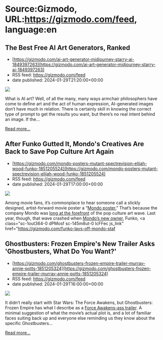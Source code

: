 # Source:Gizmodo, URL:https://gizmodo.com/feed, language:en

## The Best Free AI Art Generators, Ranked
 - [https://gizmodo.com/ai-art-generator-midjourney-starry-ai-1849397263](https://gizmodo.com/ai-art-generator-midjourney-starry-ai-1849397263)
 - RSS feed: https://gizmodo.com/feed
 - date published: 2024-01-29T21:20:00+00:00

<img class="type:primaryImage" src="https://i.kinja-img.com/image/upload/c_fit,q_80,w_636/47e45547bca943d1f14b998872d33fe2.jpg" /><p>What is AI art? Well, of all the many, many ways armchair philosophers have come to define art and the act of human expression, AI-generated images don’t have much in relation. There is certainly skill in knowing the correct type of prompt to get the results you want, but there’s no real intent behind an image. If the…</p><p><a href="https://gizmodo.com/ai-art-generator-midjourney-starry-ai-1849397263">Read more...</a></p>

## After Funko Gutted It, Mondo's Creatives Are Back to Save Pop Culture Art Again
 - [https://gizmodo.com/mondo-posters-mutant-spectrevision-elijah-wood-funko-1851205524](https://gizmodo.com/mondo-posters-mutant-spectrevision-elijah-wood-funko-1851205524)
 - RSS feed: https://gizmodo.com/feed
 - date published: 2024-01-29T17:00:00+00:00

<img class="type:primaryImage" src="https://i.kinja-img.com/image/upload/c_fit,q_80,w_636/d551daa12798820d50e1eb587c02d94b.jpg" /><p>Among movie fans, it’s commonplace to hear someone call a slickly designed, artist-forward movie poster a “<a class="sc-1out364-0 dPMosf sc-145m8ut-0 lcFFec js_link" href="https://gizmodo.com/best-mondo-posters-star-wars-lord-of-rings-jurassic-par-1850266810">Mondo poster.</a>” That’s because the company Mondo was <a class="sc-1out364-0 dPMosf sc-145m8ut-0 lcFFec js_link" href="https://gizmodo.com/how-the-pop-culture-event-mondocon-has-changed-and-so-1838154035">long at the forefront</a> of the pop culture art wave. Last year, though, that wave crashed when <a class="sc-1out364-0 dPMosf sc-145m8ut-0 lcFFec js_link" href="https://gizmodo.com/mondo-funko-san-diego-comic-con-ceo-interview-pop-poste-1849328019">Mondo’s new owner</a>, Funko, <a class="sc-1out364-0 dPMosf sc-145m8ut-0 lcFFec js_link" href="https://gizmodo.com/funko-lays-off-mondo-staf

## Ghostbusters: Frozen Empire's New Trailer Asks 'Ghostbusters, What Do You Want?'
 - [https://gizmodo.com/ghostbusters-frozen-empire-trailer-murray-annie-potts-1851205324](https://gizmodo.com/ghostbusters-frozen-empire-trailer-murray-annie-potts-1851205324)
 - RSS feed: https://gizmodo.com/feed
 - date published: 2024-01-29T16:00:00+00:00

<img class="type:primaryImage" src="https://i.kinja-img.com/image/upload/c_fit,q_80,w_636/6ca9595ecd11bcd7837255ff9054e9bf.png" /><p>It didn’t really start with Star Wars: The Force Awakens, but Ghostbusters: Frozen Empire has what I describe as a <a class="sc-1out364-0 dPMosf sc-145m8ut-0 lcFFec js_link" href="https://gizmodo.com/secrets-are-revealed-and-worlds-collide-in-the-final-st-1737418196">Force Awakens-ass trailer</a>. A minimal suggestion of what the movie’s actual plot is, and a lot of familiar faces suiting back up and everyone else reminding us they know about the specific Ghostbusters…</p><p><a href="https://gizmodo.com/ghostbusters-frozen-empire-trailer-murray-annie-potts-1851205324">Read more...</a></p>

